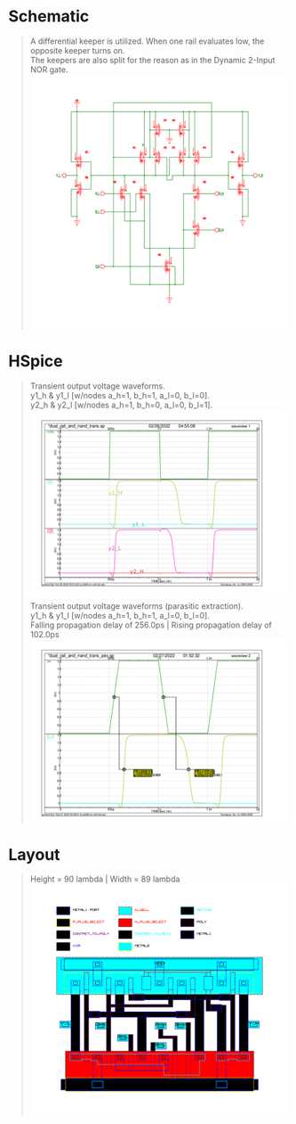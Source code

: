 # Schematic
>
> A differential keeper is utilized. When one rail evaluates low, the opposite keeper turns on.  
> The keepers are also split for the reason as in the Dynamic 2-Input NOR gate.  
> <img src="https://github.com/marz-dax/dynamic-cmos-cla-adder/blob/b98f1184f7c8af464bbfbccba130b024da2a73d1/standard-cells/dual-rail-and-nand/schematic/dual_rail_and_nand_sch.png" width="800">
>
# HSpice
> 
> Transient output voltage waveforms.  
> y1_h & y1_l [w/nodes a_h=1, b_h=1, a_l=0, b_l=0].  
> y2_h & y2_l [w/nodes a_h=1, b_h=0, a_l=0, b_l=1].  
> <img src="https://github.com/marz-dax/dynamic-cmos-cla-adder/blob/b98f1184f7c8af464bbfbccba130b024da2a73d1/standard-cells/dual-rail-and-nand/hspice/dual_rail_and_nand_trans.png" width="800">
> 
> Transient output voltage waveforms (parasitic extraction).   
> y1_h & y1_l [w/nodes a_h=1, b_h=1, a_l=0, b_l=0].  
> Falling propagation delay of 256.0ps | Rising propagation delay of 102.0ps  
> <img src="https://github.com/marz-dax/dynamic-cmos-cla-adder/blob/71cd1d605386c93648f7bb15641db786b0bb9842/standard-cells/dual-rail-and-nand/hspice/dual_rail_and_nand_trans_pex2.png" width="800">
> 
# Layout
>
> Height = 90 lambda | Width = 89 lambda  
> <img src="https://github.com/marz-dax/dynamic-cmos-cla-adder/blob/71cd1d605386c93648f7bb15641db786b0bb9842/standard-cells/dual-rail-and-nand/layout/dual_rail_and_nand_layout.png" width="800">